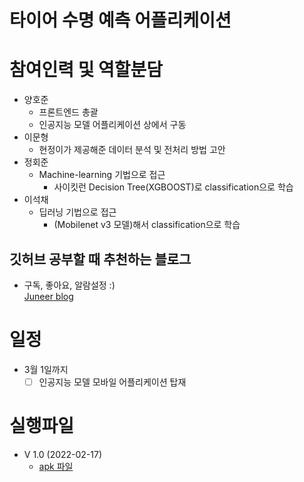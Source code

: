 # 타이어 수명 예측 어플리케이션

# 참여인력 및 역할분담
- 양호준
  - 프론트엔드 총괄
  - 인공지능 모델 어플리케이션 상에서 구동  
- 이문형
  - 현정이가 제공해준 데이터 분석 및 전처리 방법 고안
- 정회준
  - Machine-learning 기법으로 접근
    - 사이킷런 Decision Tree(XGBOOST)로 classification으로 학습
- 이석채
  - 딥러닝 기법으로 접근
    - (Mobilenet v3 모델)해서 classification으로 학습

## 깃허브 공부할 때 추천하는 블로그
- 구독, 좋아요, 알람설정 :)  
[Juneer blog](https://yanghojun.github.io/categories/%EA%B9%83%ED%97%88%EB%B8%8C)

# 일정
- 3월 1일까지  
  - [ ] 인공지능 모델 모바일 어플리케이션 탑재

# 실행파일
- V 1.0 (2022-02-17)
  - [apk 파일](/app/release/app-release.apk)